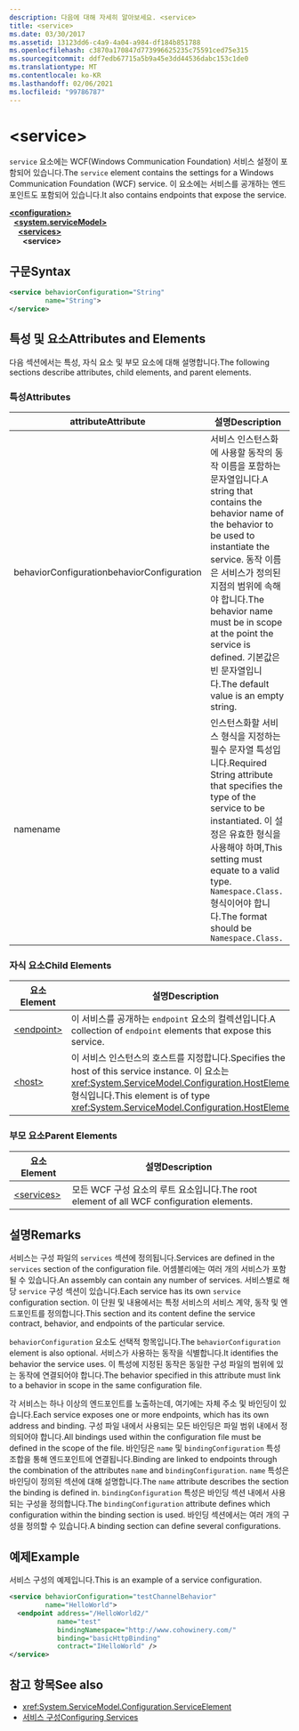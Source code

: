 ```yaml
---
description: 다음에 대해 자세히 알아보세요. <service>
title: <service>
ms.date: 03/30/2017
ms.assetid: 13123dd6-c4a9-4a04-a984-df184b851788
ms.openlocfilehash: c3870a170847d773996625235c75591ced75e315
ms.sourcegitcommit: ddf7edb67715a5b9a45e3dd44536dabc153c1de0
ms.translationtype: MT
ms.contentlocale: ko-KR
ms.lasthandoff: 02/06/2021
ms.locfileid: "99786787"
---
```

# \<service>

<span data-ttu-id="ca16c-102">`service` 요소에는 WCF(Windows Communication Foundation) 서비스 설정이 포함되어 있습니다.</span><span class="sxs-lookup"><span data-stu-id="ca16c-102">The `service` element contains the settings for a Windows Communication Foundation (WCF) service.</span></span> <span data-ttu-id="ca16c-103">이 요소에는 서비스를 공개하는 엔드포인트도 포함되어 있습니다.</span><span class="sxs-lookup"><span data-stu-id="ca16c-103">It also contains endpoints that expose the service.</span></span>  
  
[**\<configuration>**](../configuration-element.md)\
&nbsp;&nbsp;[**\<system.serviceModel>**](system-servicemodel.md)\
&nbsp;&nbsp;&nbsp;&nbsp;[**\<services>**](services.md)\
&nbsp;&nbsp;&nbsp;&nbsp;&nbsp;&nbsp;**\<service>**  
  
## <a name="syntax"></a><span data-ttu-id="ca16c-104">구문</span><span class="sxs-lookup"><span data-stu-id="ca16c-104">Syntax</span></span>  
  
```xml  
<service behaviorConfiguration="String"
         name="String">
</service>
```  
  
## <a name="attributes-and-elements"></a><span data-ttu-id="ca16c-105">특성 및 요소</span><span class="sxs-lookup"><span data-stu-id="ca16c-105">Attributes and Elements</span></span>  

 <span data-ttu-id="ca16c-106">다음 섹션에서는 특성, 자식 요소 및 부모 요소에 대해 설명합니다.</span><span class="sxs-lookup"><span data-stu-id="ca16c-106">The following sections describe attributes, child elements, and parent elements.</span></span>  
  
### <a name="attributes"></a><span data-ttu-id="ca16c-107">특성</span><span class="sxs-lookup"><span data-stu-id="ca16c-107">Attributes</span></span>  
  
|<span data-ttu-id="ca16c-108">attribute</span><span class="sxs-lookup"><span data-stu-id="ca16c-108">Attribute</span></span>|<span data-ttu-id="ca16c-109">설명</span><span class="sxs-lookup"><span data-stu-id="ca16c-109">Description</span></span>|  
|---------------|-----------------|  
|<span data-ttu-id="ca16c-110">behaviorConfiguration</span><span class="sxs-lookup"><span data-stu-id="ca16c-110">behaviorConfiguration</span></span>|<span data-ttu-id="ca16c-111">서비스 인스턴스화에 사용할 동작의 동작 이름을 포함하는 문자열입니다.</span><span class="sxs-lookup"><span data-stu-id="ca16c-111">A string that contains the behavior name of the behavior to be used to instantiate the service.</span></span> <span data-ttu-id="ca16c-112">동작 이름은 서비스가 정의된 지점의 범위에 속해야 합니다.</span><span class="sxs-lookup"><span data-stu-id="ca16c-112">The behavior name must be in scope at the point the service is defined.</span></span> <span data-ttu-id="ca16c-113">기본값은 빈 문자열입니다.</span><span class="sxs-lookup"><span data-stu-id="ca16c-113">The default value is an empty string.</span></span>|  
|<span data-ttu-id="ca16c-114">name</span><span class="sxs-lookup"><span data-stu-id="ca16c-114">name</span></span>|<span data-ttu-id="ca16c-115">인스턴스화할 서비스 형식을 지정하는 필수 문자열 특성입니다.</span><span class="sxs-lookup"><span data-stu-id="ca16c-115">Required String attribute that specifies the type of the service to be instantiated.</span></span> <span data-ttu-id="ca16c-116">이 설정은 유효한 형식을 사용해야 하며,</span><span class="sxs-lookup"><span data-stu-id="ca16c-116">This setting must equate to a valid type.</span></span> <span data-ttu-id="ca16c-117">`Namespace.Class.` 형식이어야 합니다.</span><span class="sxs-lookup"><span data-stu-id="ca16c-117">The format should be `Namespace.Class.`</span></span>|  
  
### <a name="child-elements"></a><span data-ttu-id="ca16c-118">자식 요소</span><span class="sxs-lookup"><span data-stu-id="ca16c-118">Child Elements</span></span>  
  
|<span data-ttu-id="ca16c-119">요소</span><span class="sxs-lookup"><span data-stu-id="ca16c-119">Element</span></span>|<span data-ttu-id="ca16c-120">설명</span><span class="sxs-lookup"><span data-stu-id="ca16c-120">Description</span></span>|  
|-------------|-----------------|  
|[\<endpoint>](endpoint-element.md)|<span data-ttu-id="ca16c-121">이 서비스를 공개하는 `endpoint` 요소의 컬렉션입니다.</span><span class="sxs-lookup"><span data-stu-id="ca16c-121">A collection of `endpoint` elements that expose this service.</span></span>|  
|[\<host>](host.md)|<span data-ttu-id="ca16c-122">이 서비스 인스턴스의 호스트를 지정합니다.</span><span class="sxs-lookup"><span data-stu-id="ca16c-122">Specifies the host of this service instance.</span></span> <span data-ttu-id="ca16c-123">이 요소는 <xref:System.ServiceModel.Configuration.HostElement> 형식입니다.</span><span class="sxs-lookup"><span data-stu-id="ca16c-123">This element is of type <xref:System.ServiceModel.Configuration.HostElement>.</span></span>|  
  
### <a name="parent-elements"></a><span data-ttu-id="ca16c-124">부모 요소</span><span class="sxs-lookup"><span data-stu-id="ca16c-124">Parent Elements</span></span>  
  
|<span data-ttu-id="ca16c-125">요소</span><span class="sxs-lookup"><span data-stu-id="ca16c-125">Element</span></span>|<span data-ttu-id="ca16c-126">설명</span><span class="sxs-lookup"><span data-stu-id="ca16c-126">Description</span></span>|  
|-------------|-----------------|  
|[\<services>](services.md)|<span data-ttu-id="ca16c-127">모든 WCF 구성 요소의 루트 요소입니다.</span><span class="sxs-lookup"><span data-stu-id="ca16c-127">The root element of all WCF configuration elements.</span></span>|  
  
## <a name="remarks"></a><span data-ttu-id="ca16c-128">설명</span><span class="sxs-lookup"><span data-stu-id="ca16c-128">Remarks</span></span>  

 <span data-ttu-id="ca16c-129">서비스는 구성 파일의 `services` 섹션에 정의됩니다.</span><span class="sxs-lookup"><span data-stu-id="ca16c-129">Services are defined in the `services` section of the configuration file.</span></span> <span data-ttu-id="ca16c-130">어셈블리에는 여러 개의 서비스가 포함될 수 있습니다.</span><span class="sxs-lookup"><span data-stu-id="ca16c-130">An assembly can contain any number of services.</span></span> <span data-ttu-id="ca16c-131">서비스별로 해당 `service` 구성 섹션이 있습니다.</span><span class="sxs-lookup"><span data-stu-id="ca16c-131">Each service has its own `service` configuration section.</span></span> <span data-ttu-id="ca16c-132">이 단원 및 내용에서는 특정 서비스의 서비스 계약, 동작 및 엔드포인트를 정의합니다.</span><span class="sxs-lookup"><span data-stu-id="ca16c-132">This section and its content define the service contract, behavior, and endpoints of the particular service.</span></span>  
  
 <span data-ttu-id="ca16c-133">`behaviorConfiguration` 요소도 선택적 항목입니다.</span><span class="sxs-lookup"><span data-stu-id="ca16c-133">The `behaviorConfiguration` element is also optional.</span></span> <span data-ttu-id="ca16c-134">서비스가 사용하는 동작을 식별합니다.</span><span class="sxs-lookup"><span data-stu-id="ca16c-134">It identifies the behavior the service uses.</span></span> <span data-ttu-id="ca16c-135">이 특성에 지정된 동작은 동일한 구성 파일의 범위에 있는 동작에 연결되어야 합니다.</span><span class="sxs-lookup"><span data-stu-id="ca16c-135">The behavior specified in this attribute must link to a behavior in scope in the same configuration file.</span></span>  
  
 <span data-ttu-id="ca16c-136">각 서비스는 하나 이상의 엔드포인트를 노출하는데, 여기에는 자체 주소 및 바인딩이 있습니다.</span><span class="sxs-lookup"><span data-stu-id="ca16c-136">Each service exposes one or more endpoints, which has its own address and binding.</span></span> <span data-ttu-id="ca16c-137">구성 파일 내에서 사용되는 모든 바인딩은 파일 범위 내에서 정의되어야 합니다.</span><span class="sxs-lookup"><span data-stu-id="ca16c-137">All bindings used within the configuration file must be defined in the scope of the file.</span></span> <span data-ttu-id="ca16c-138">바인딩은 `name` 및 `bindingConfiguration` 특성 조합을 통해 엔드포인트에 연결됩니다.</span><span class="sxs-lookup"><span data-stu-id="ca16c-138">Binding are linked to endpoints through the combination of the attributes `name` and `bindingConfiguration`.</span></span> <span data-ttu-id="ca16c-139">`name` 특성은 바인딩이 정의된 섹션에 대해 설명합니다.</span><span class="sxs-lookup"><span data-stu-id="ca16c-139">The `name` attribute describes the section the binding is defined in.</span></span> <span data-ttu-id="ca16c-140">`bindingConfiguration` 특성은 바인딩 섹션 내에서 사용되는 구성을 정의합니다.</span><span class="sxs-lookup"><span data-stu-id="ca16c-140">The `bindingConfiguration` attribute defines which configuration within the binding section is used.</span></span> <span data-ttu-id="ca16c-141">바인딩 섹션에서는 여러 개의 구성을 정의할 수 있습니다.</span><span class="sxs-lookup"><span data-stu-id="ca16c-141">A binding section can define several configurations.</span></span>  
  
## <a name="example"></a><span data-ttu-id="ca16c-142">예제</span><span class="sxs-lookup"><span data-stu-id="ca16c-142">Example</span></span>  

 <span data-ttu-id="ca16c-143">서비스 구성의 예제입니다.</span><span class="sxs-lookup"><span data-stu-id="ca16c-143">This is an example of a service configuration.</span></span>  
  
```xml  
<service behaviorConfiguration="testChannelBehavior"
         name="HelloWorld">
  <endpoint address="/HelloWorld2/"
            name="test"
            bindingNamespace="http://www.cohowinery.com/"
            binding="basicHttpBinding"
            contract="IHelloWorld" />
</service>
```  
  
## <a name="see-also"></a><span data-ttu-id="ca16c-144">참고 항목</span><span class="sxs-lookup"><span data-stu-id="ca16c-144">See also</span></span>

- <xref:System.ServiceModel.Configuration.ServiceElement>
- [<span data-ttu-id="ca16c-145">서비스 구성</span><span class="sxs-lookup"><span data-stu-id="ca16c-145">Configuring Services</span></span>](../../../wcf/configuring-services.md)
